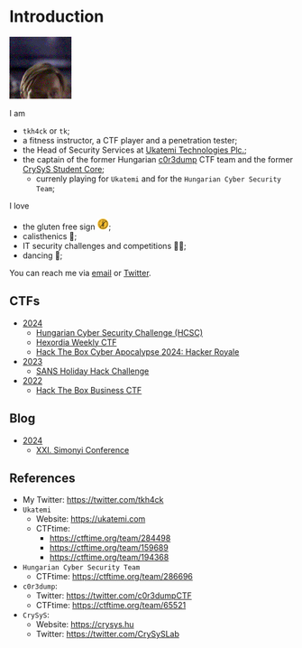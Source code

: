 # Introduction 

<img src="media/hellothere.gif" style="display: inline-block;">

I am
- `tkh4ck` or `tk`;
- a fitness instructor, a CTF player and a penetration tester;
- the Head of Security Services at [Ukatemi Technologies Plc.](https://ukatemi.com/);
- the captain of the former Hungarian [c0r3dump](https://c0r3dump.github.io/) CTF team and the former [CrySyS Student Core](https://core.crysys.hu/);
  - currenly playing for `Ukatemi` and for the `Hungarian Cyber Security Team`;

I love
- the gluten free sign <img src="media/gluten_free.png" style="display: inline-block;" width="20" height="20">;
- calisthenics 🤸;
- IT security challenges and competitions 👨‍💻;
- dancing 🕺;

You can reach me via [email](mailto:tkh4ck@proton.me) or [Twitter](https://twitter.com/tkh4ck).

## CTFs

- [2024](ctf/2024)
  - [Hungarian Cyber Security Challenge (HCSC)](ctf/2024/hcsc)
  - [Hexordia Weekly CTF](ctf/2024/hexordia-weekly-ctf)
  - [Hack The Box Cyber Apocalypse 2024: Hacker Royale](ctf/2024/htb-cyber-apocalypse)
- [2023](ctf/2023)
  - [SANS Holiday Hack Challenge](ctf/2023/sans-holiday-hack-challenge)
- [2022](ctf/2022)
  - [Hack The Box Business CTF](ctf/2022/htb-business)

## Blog

- [2024](blog/2024)
  - [XXI. Simonyi Conference](blog/2024/Simonyi-Conference)

## References

- My Twitter: <https://twitter.com/tkh4ck>
- `Ukatemi`
  - Website: <https://ukatemi.com>
  - CTFtime:
    - <https://ctftime.org/team/284498>
    - <https://ctftime.org/team/159689>
    - <https://ctftime.org/team/194368>
- `Hungarian Cyber Security Team`
  - CTFtime: <https://ctftime.org/team/286696>
- `c0r3dump`:
  - Twitter: <https://twitter.com/c0r3dumpCTF>
  - CTFtime: <https://ctftime.org/team/65521>
- `CrySyS`:
  - Website: <https://crysys.hu>
  - Twitter: <https://twitter.com/CrySySLab>